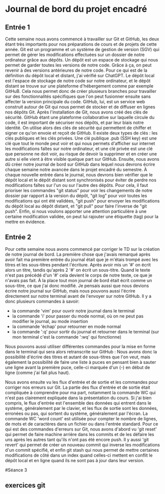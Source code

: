 # Journal de bord du projet encadré
## Entrée 1 
Cette semaine nous avons commencé à travailler sur Git et GitHub, les deux étant très importants pour nos préparations de cours et de projets de cette année. Git est un programme et un système de gestion de version (SGV) qui permet de gérer les modifications effectuées sur un dossier de notre ordinateur grâce aux dépôts. Un dépôt est un espace de stockage qui nous permet de garder toutes les versions de notre code. Grâce à ça, on peut revenir à des versions antérieures de notre code. Pour ce qui est de la définition du dépôt local et distant, j'ai vérifié sur ChatGPT. Le dépôt local est l'espace de stockage de notre code sur notre ordinateur, et le dépôt distant se trouve sur une plateforme d'hébergement comme par exemple GitHuB. Cela nous permet donc de créer plusieurs branches pour travailler sur des fonctionnalités spécifiques que l'on peut fusionner ensuite sans affecter la version principale du code. GitHub, lui, est un service web construit autour de Git qui nous permet de stocker et de diffuser en lignes nos dépôts Git. Àprès l'installation de Git, nous avons créé des clés de sécurité. GitHub étant une plateforme collaborative sur laquelle circule du code, il est important de sécuriser nos dépôts, et par leur biais notre identité. On utilise alors des clés de sécurité qui permettent de chiffer et signer ce qu'on envoie et reçoit de GitHub. Il existe deux types de clés : les clés publiques et les clés privées. Une clé publique .pub (SSH key) est une clé que tout le monde peut voir et qui nous permets d'afficher sur internet les modifications faîtes sur notre ordinateur, et une clé privée est une clé que personne ne doit voir, au risque de devoir la supprimer et en créer une autre si elle vient à être visible quelque part sur GitHub. Ensuite, nous avons dû créer notre journal de bord sur GitHub dans lequel nous devrons écrire chaque semaine notre avancée dans le projet encadré du semestre. À chaque nouvelle entrée dans le journal, nous devrons bien vérifier que le dépôt local et le dépôt distant sont synchronisés pour éviter de perdre nos modifications faîtes sur l'un ou sur l'autre des dépôts. Pour cela, il faut prioriser les commandes "git status" pour voir les changements de notre dossier par rapport à la version du dépôt, "git log" pour voir toutes les modifications qui ont été validées, "git push" pour envoyer les modifications du dépôt local au dépôt distant, et "git pull" pour faire l'inverse de "git push". Enfin, si nous voulons apporter une attention particulière à une certaine modification validée, on peut lui rajouter une étiquette (tag) pour la mettre en évidence.

## Entrée 2 
Pour cette semaine nous avons commencé par corriger le TD sur la création de notre journal de bord. La première chose que j'avais remarqué après avoir fait ma première entrée du journal était que je m'étais trompé avec les titres et les sous-titres pendant l'écriture. Après avoir mis un '#' on écrit alors un titre, tandis qu'après 2 '#' on écrit un sous-titre. Quand le texte n'est pas précédé d'un '#' cela devient le corps de notre texte, ce que je n'avais pas fait. À la place tout mon journal de bord était écrit comme un sous-titre, ce que j'ai donc modifié. Je pensais aussi que nous devions écrire notre journal sur GitHub, mais nous pouvons aussi l'écrire directement sur notre terminal avant de l'envoyer sur notre GitHub. Il y a donc plusieurs commandes à savoir: 

- la commande 'vim' pour ouvrir notre journal dans le terminal
- la commande 'i' pour passer du mode normal, où on ne peut pas modifier le journal, au mode insertion 
- la commande 'échap' pour retourner en mode normal 
- la commande ':q' pour sortir du journal et retourner dans le terminal (sur mon terminal c'est la commande ':wq' qui fonctionne)

Nous pouvons aussi utiliser différentes commandes pour la mise en forme dans le terminal qui sera alors retranscrite sur GitHub : 
Nous avons donc la possibilité d'écrire des titres et autant de sous-titres que l'on veut, mais également la possibilité de faire une liste à puces en pensant bien à sauter une ligne avant la première puce, celle-ci marquée d'un (-) en début de ligne (comme j'ai fait plus haut).

Nous avons ensuite vu les flux d'entrée et de sortie et les commandes pour corriger nos erreurs sur Git. La partie des flux d'entrée et de sortie était compliquée à comprendre pour ma part, notamment la commande WC qui n'est pas clairement expliquée dans la présentation du cours. Si j'ai bien compris, le flux d'entrée est l'ensemble des données qui entrent dans le système, généralement par le clavier, et les flux de sortie sont les données, erronées ou pas,  qui sortent du système, généralement par l'écran. La commande WC 'word count' est utilisée pour compter le nombre de lignes, de mots et de caractères dans un fichier ou dans l'entrée standard. 
Pour ce qui est des commandes d'erreurs sur Git, nous avons d'abord vu 'git reset' qui permet de faire machine arrière dans les commits et de les défaire les uns après les autres tant qu'ils n'ont pas été encore push. Il y aussi 'git revert' qui permet de créer un nouveau commit qui inverse les modifications d'un commit spécifié, et enfin git stash qui nous permet de mettre certaines modifications de côté dans un index quand celles-ci mettent en conflit le dépôt local et en ligne quand ils ne sont pas à jour dans leur version.

#Séance 3
## exercices git 
         
